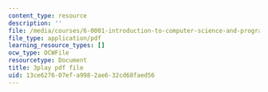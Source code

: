 ```yaml
---
content_type: resource
description: ''
file: /media/courses/6-0001-introduction-to-computer-science-and-programming-in-python-fall-2016/13ce627607efa9982ae632cd68faed56_w4uxYDPsjbw.pdf
file_type: application/pdf
learning_resource_types: []
ocw_type: OCWFile
resourcetype: Document
title: 3play pdf file
uid: 13ce6276-07ef-a998-2ae6-32cd68faed56
---
```

